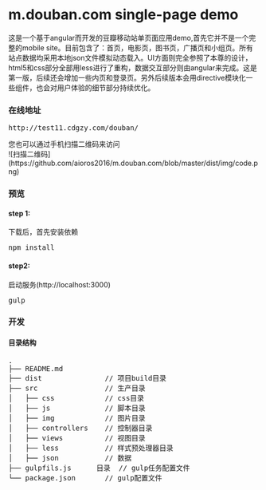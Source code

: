# m.douban.com single-page demo
这是一个基于angular而开发的豆瓣移动站单页面应用demo,首先它并不是一个完整的mobile site。目前包含了：首页，电影页，图书页，广播页和小组页。所有站点数据均采用本地json文件模拟动态载入。UI方面则完全参照了本尊的设计，html5和css部分全部用less进行了重构，数据交互部分则由angular来完成。这是第一版，后续还会增加一些内页和登录页。另外后续版本会用directive模块化一些组件，也会对用户体验的细节部分持续优化。

<h3>在线地址</h3>
<pre>http://test11.cdgzy.com/douban/</pre>
您也可以通过手机扫描二维码来访问<br />
![扫描二维码](https://github.com/aioros2016/m.douban.com/blob/master/dist/img/code.png)

<h3>预览</h3>
<h4>step 1:</h4>
下载后，首先安装依赖
<pre>npm install</pre>

<h4>step2:</h4>
启动服务(http://localhost:3000)
<pre>gulp</pre>

<h3>开发</h3>

<h4>目录结构</h4>
<pre>
.
├── README.md           
├── dist               // 项目build目录
├── src                // 生产目录
│   ├── css            // css目录
│   ├── js             // 脚本目录
│   ├── img            // 图片目录
│   ├── controllers    // 控制器目录
│   ├── views          // 视图目录
│   ├── less           // 样式预处理器目录
│   ├── json           // 数据
├── gulpfils.js      目录  // gulp任务配置文件
└── package.json       // gulp配置文件
</pre>

